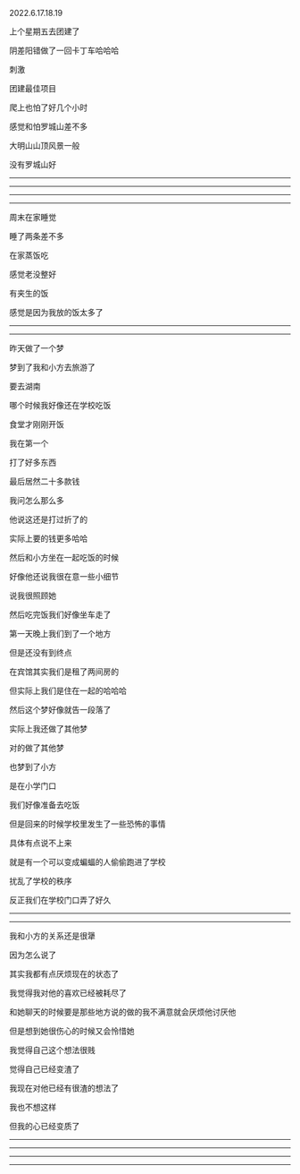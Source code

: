 2022.6.17.18.19

上个星期五去团建了

阴差阳错做了一回卡丁车哈哈哈

刺激

团建最佳项目

爬上也怕了好几个小时

感觉和怕罗城山差不多

大明山山顶风景一般

没有罗城山好

-------

----------



----

-----

周末在家睡觉

睡了两条差不多

在家蒸饭吃

感觉老没整好

有夹生的饭

感觉是因为我放的饭太多了



------

--------

昨天做了一个梦

梦到了我和小方去旅游了

要去湖南

哪个时候我好像还在学校吃饭

食堂才刚刚开饭

我在第一个

打了好多东西

最后居然二十多款钱

我问怎么那么多

他说这还是打过折了的

实际上要的钱更多哈哈

然后和小方坐在一起吃饭的时候

好像他还说我很在意一些小细节

说我很照顾她

然后吃完饭我们好像坐车走了

第一天晚上我们到了一个地方

但是还没有到终点

在宾馆其实我们是租了两间房的

但实际上我们是住在一起的哈哈哈

然后这个梦好像就告一段落了

实际上我还做了其他梦

对的做了其他梦

也梦到了小方

是在小学门口

我们好像准备去吃饭

但是回来的时候学校里发生了一些恐怖的事情

具体有点说不上来

就是有一个可以变成蝙蝠的人偷偷跑进了学校

扰乱了学校的秩序

反正我们在学校门口弄了好久

-----

-------

我和小方的关系还是很犟

因为怎么说了

其实我都有点厌烦现在的状态了

我觉得我对他的喜欢已经被耗尽了

和她聊天的时候要是那些地方说的做的我不满意就会厌烦他讨厌他

但是想到她很伤心的时候又会怜惜她

我觉得自己这个想法很贱

觉得自己已经变渣了

我现在对他已经有很渣的想法了

我也不想这样

但我的心已经变质了

-----

-------



-----------

----------

